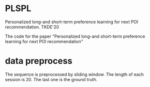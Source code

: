 # PLSPL
Personalized long-and short-term preference learning for next POI recommendation. TKDE'20

The code for the paper "Personalized long-and short-term preference learning for next POI recommendation"
 # data preprocess
 The sequence is preprocessed by sliding window. The length of each session is 20. The last one is the ground truth.
